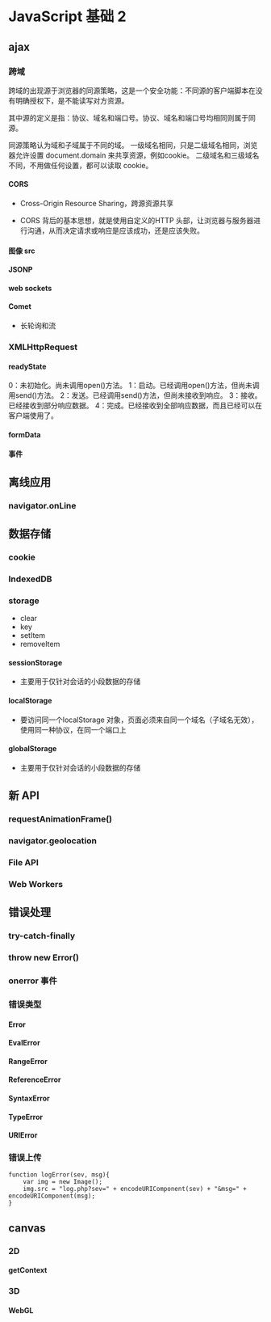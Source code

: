 # JavaScript 基础 2

## ajax

### 跨域

跨域的出现源于浏览器的同源策略，这是一个安全功能：不同源的客户端脚本在没有明确授权下，是不能读写对方资源。

其中源的定义是指：协议、域名和端口号。协议、域名和端口号均相同则属于同源。

同源策略认为域和子域属于不同的域。
一级域名相同，只是二级域名相同，浏览器允许设置 document.domain 来共享资源，例如cookie。
二级域名和三级域名不同，不用做任何设置，都可以读取 cookie。

#### CORS

- Cross-Origin Resource Sharing，跨源资源共享

- CORS 背后的基本思想，就是使用自定义的HTTP 头部，让浏览器与服务器进行沟通，从而决定请求或响应是应该成功，还是应该失败。

#### 图像 src

#### JSONP

#### web sockets

#### Comet

- 长轮询和流

### XMLHttpRequest

#### readyState

0：未初始化。尚未调用open()方法。
1：启动。已经调用open()方法，但尚未调用send()方法。
2：发送。已经调用send()方法，但尚未接收到响应。
3：接收。已经接收到部分响应数据。
4：完成。已经接收到全部响应数据，而且已经可以在客户端使用了。

#### formData

#### 事件

## 离线应用

### navigator.onLine

## 数据存储

### cookie

### IndexedDB

### storage

- clear
- key
- setItem
- removeItem

#### sessionStorage

- 主要用于仅针对会话的小段数据的存储

#### localStorage

- 要访问同一个localStorage 对象，页面必须来自同一个域名（子域名无效），使用同一种协议，在同一个端口上

#### globalStorage

- 主要用于仅针对会话的小段数据的存储

## 新 API

### requestAnimationFrame()

### navigator.geolocation

### File API

### Web Workers

## 错误处理

### try-catch-finally

### throw new Error()

### onerror 事件

### 错误类型

#### Error

#### EvalError

#### RangeError

#### ReferenceError

#### SyntaxError

#### TypeError

#### URIError

### 错误上传

```javascritp
function logError(sev, msg){
	var img = new Image();
	img.src = "log.php?sev=" + encodeURIComponent(sev) + "&msg=" +
encodeURIComponent(msg);
}
```

## canvas

### 2D

#### getContext

### 3D

#### WebGL
